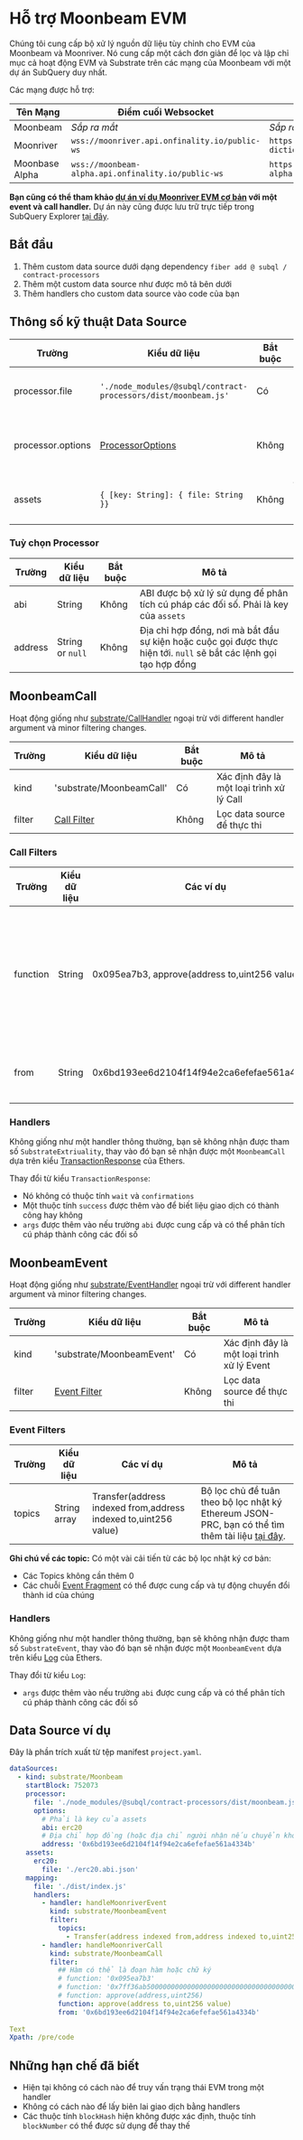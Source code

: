 # Hỗ trợ Moonbeam EVM

Chúng tôi cung cấp bộ xử lý nguồn dữ liệu tùy chỉnh cho EVM của Moonbeam và Moonriver. Nó cung cấp một cách đơn giản để lọc và lập chỉ mục cả hoạt động EVM và Substrate trên các mạng của Moonbeam với một dự án SubQuery duy nhất.

Các mạng được hỗ trợ:

| Tên Mạng       | Điểm cuối Websocket                                | Điểm cuối Dictionary                                                 |
| -------------- | -------------------------------------------------- | -------------------------------------------------------------------- |
| Moonbeam       | _Sắp ra mắt_                                       | _Sắp ra mắt_                                                         |
| Moonriver      | `wss://moonriver.api.onfinality.io/public-ws`      | `https://api.subquery.network/sq/subquery/moonriver-dictionary`      |
| Moonbase Alpha | `wss://moonbeam-alpha.api.onfinality.io/public-ws` | `https://api.subquery.network/sq/subquery/moonbase-alpha-dictionary` |

**Bạn cũng có thể tham khảo [dự án ví dụ Moonriver EVM cơ bản](https://github.com/subquery/tutorials-moonriver-evm-starter) với một event và call handler.** Dự án này cũng được lưu trữ trực tiếp trong SubQuery Explorer [tại đây](https://explorer.subquery.network/subquery/subquery/moonriver-evm-starter-project).

## Bắt đầu

1. Thêm custom data source dưới dạng dependency ` fiber add @ subql / contract-processors `
2. Thêm một custom data source như được mô tả bên dưới
3. Thêm handlers cho custom data source vào code của bạn

## Thông số kỹ thuật Data Source

| Trường            | Kiểu dữ liệu                                                   | Bắt buộc | Mô tả                                          |
| ----------------- | -------------------------------------------------------------- | -------- | ---------------------------------------------- |
| processor.file    | `'./node_modules/@subql/contract-processors/dist/moonbeam.js'` | Có       | Tệp tham chiếu đến mã data processor           |
| processor.options | [ProcessorOptions](#processor-options)                         | Không    | Các tùy chọn dành riêng cho Moonbeam Processor |
| assets            | `{ [key: String]: { file: String }}`                           | Không    | Đối tượng của tệp asset bên ngoài              |

### Tuỳ chọn Processor

| Trường  | Kiểu dữ liệu     | Bắt buộc | Mô tả                                                                                                                |
| ------- | ---------------- | -------- | -------------------------------------------------------------------------------------------------------------------- |
| abi     | String           | Không    | ABI được bộ xử lý sử dụng để phân tích cú pháp các đối số. Phải là key của `assets`                                  |
| address | String or `null` | Không    | Địa chỉ hợp đồng, nơi mà bắt đầu sự kiện hoặc cuộc gọi được thực hiện tới. ` null ` sẽ bắt các lệnh gọi tạo hợp đồng |

## MoonbeamCall

Hoạt động giống như [substrate/CallHandler](../create/mapping/#call-handler) ngoại trừ với different handler argument và minor filtering changes.

| Trường | Kiểu dữ liệu                 | Bắt buộc | Mô tả                                     |
| ------ | ---------------------------- | -------- | ----------------------------------------- |
| kind   | 'substrate/MoonbeamCall'     | Có       | Xác định đây là một loại trình xử lý Call |
| filter | [Call Filter](#call-filters) | Không    | Lọc data source để thực thi               |

### Call Filters

| Trường   | Kiểu dữ liệu | Các ví dụ                                     | Mô tả                                                                                                                                                            |
| -------- | ------------ | --------------------------------------------- | ---------------------------------------------------------------------------------------------------------------------------------------------------------------- |
| function | String       | 0x095ea7b3, approve(address to,uint256 value) | Hoặc chuỗi [Function Signature](https://docs.ethers.io/v5/api/utils/abi/fragments/#FunctionFragment) hoặc hàm ` sighash ` dùng để lọc hàm được gọi trên hợp đồng |
| from     | String       | 0x6bd193ee6d2104f14f94e2ca6efefae561a4334b    | Một địa chỉ Ethereum đã gửi giao dịch                                                                                                                            |

### Handlers

Không giống như một handler thông thường, bạn sẽ không nhận được tham số `SubstrateExtriuality`, thay vào đó bạn sẽ nhận được một `MoonbeamCall` dựa trên kiểu [TransactionResponse](https://docs.ethers.io/v5/api/providers/types/#providers-TransactionResponse) của Ethers.

Thay đổi từ kiểu `TransactionResponse`:

- Nó không có thuộc tính `wait` và `confirmations`
- Một thuộc tính `success` được thêm vào để biết liệu giao dịch có thành công hay không
- `args` được thêm vào nếu trường `abi` được cung cấp và có thể phân tích cú pháp thành công các đối số

## MoonbeamEvent

Hoạt động giống như [substrate/EventHandler](../create/mapping/#event-handler) ngoại trừ với different handler argument và minor filtering changes.

| Trường | Kiểu dữ liệu                   | Bắt buộc | Mô tả                                      |
| ------ | ------------------------------ | -------- | ------------------------------------------ |
| kind   | 'substrate/MoonbeamEvent'      | Có       | Xác định đây là một loại trình xử lý Event |
| filter | [Event Filter](#event-filters) | Không    | Lọc data source để thực thi                |

### Event Filters

| Trường | Kiểu dữ liệu | Các ví dụ                                                       | Mô tả                                                                                                                                         |
| ------ | ------------ | --------------------------------------------------------------- | --------------------------------------------------------------------------------------------------------------------------------------------- |
| topics | String array | Transfer(address indexed from,address indexed to,uint256 value) | Bộ lọc chủ đề tuân theo bộ lọc nhật ký Ethereum JSON-PRC, bạn có thể tìm thêm tài liệu [tại đây](https://docs.ethers.io/v5/concepts/events/). |

<b>Ghi chú về các topic:</b>
Có một vài cải tiến từ các bộ lọc nhật ký cơ bản:

- Các Topics không cần thêm 0
- Các chuỗi [Event Fragment](https://docs.ethers.io/v5/api/utils/abi/fragments/#EventFragment) có thể được cung cấp và tự động chuyển đổi thành id của chúng

### Handlers

Không giống như một handler thông thường, bạn sẽ không nhận được tham số `SubstrateEvent`, thay vào đó bạn sẽ nhận được một `MoonbeamEvent` dựa trên kiểu [Log](https://docs.ethers.io/v5/api/providers/types/#providers-Log) của Ethers.

Thay đổi từ kiểu `Log`:

- `args` được thêm vào nếu trường `abi` được cung cấp và có thể phân tích cú pháp thành công các đối số

## Data Source ví dụ

Đây là phần trích xuất từ tệp manifest `project.yaml`.

```yaml
dataSources:
  - kind: substrate/Moonbeam
    startBlock: 752073
    processor:
      file: './node_modules/@subql/contract-processors/dist/moonbeam.js'
      options:
        # Phải là key của assets
        abi: erc20
        # Địa chỉ hợp đồng (hoặc địa chỉ người nhận nếu chuyển khoản) để lọc, nếu `null` phải dành cho việc tạo hợp đồng
        address: '0x6bd193ee6d2104f14f94e2ca6efefae561a4334b'
    assets:
      erc20:
        file: './erc20.abi.json'
    mapping:
      file: './dist/index.js'
      handlers:
        - handler: handleMoonriverEvent
          kind: substrate/MoonbeamEvent
          filter:
            topics:
              - Transfer(address indexed from,address indexed to,uint256 value)
        - handler: handleMoonriverCall
          kind: substrate/MoonbeamCall
          filter:
            ## Hàm có thể là đoạn hàm hoặc chữ ký
            # function: '0x095ea7b3'
            # function: '0x7ff36ab500000000000000000000000000000000000000000000000000000000'
            # function: approve(address,uint256)
            function: approve(address to,uint256 value)
            from: '0x6bd193ee6d2104f14f94e2ca6efefae561a4334b'
 
Text
Xpath: /pre/code
```

## Những hạn chế đã biết

- Hiện tại không có cách nào để truy vấn trạng thái EVM trong một handler
- Không có cách nào để lấy biên lai giao dịch bằng handlers
- Các thuộc tính `blockHash` hiện không được xác định, thuộc tính `blockNumber` có thể được sử dụng để thay thế

